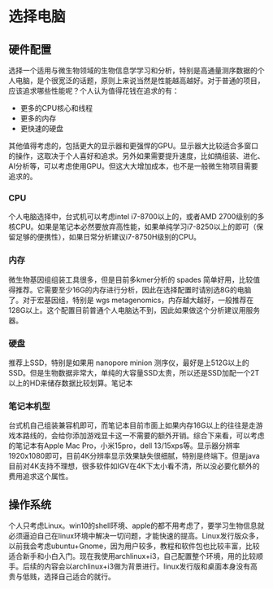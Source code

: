 # 选择电脑

## 硬件配置

选择一个适用与微生物领域的生物信息学学习和分析，特别是高通量测序数据的个人电脑，是个很宽泛的话题，原则上来说当然是性能越高越好。对于普通的项目，应该追求哪些性能呢？个人认为值得花钱在追求的有：

* 更多的CPU核心和线程
* 更多的内存
* 更快速的硬盘

其他值得考虑的，包括更大的显示器和更强悍的GPU。显示器大比较适合多窗口的操作，这取决于个人喜好和追求。另外如果需要提升速度，比如搞组装、进化、AI分析等，可以考虑使用GPU。但这大大增加成本，也不是一般微生物项目需要追求的。

### CPU

个人电脑选择中，台式机可以考虑intel i7-8700以上的，或者AMD 2700级别的多核CPU。如果是笔记本必然要放弃高性能，如果单纯学习i7-8250以上的即可（保留足够的便携性），如果日常分析建议i7-8750H级别的CPU。

### 内存

微生物基因组组装工具很多，但是目前多kmer分析的 spades 简单好用，比较值得推荐。它需要至少16G的内存进行分析，因此在选择配置时请别选8G的电脑了。对于宏基因组，特别是 wgs metagenomics，内存越大越好，一般推荐在128G以上。这个配置目前普通个人电脑达不到，因此如果做这个分析建议用服务器。

### 硬盘

推荐上SSD，特别是如果用 nanopore minion 测序仪，最好是上512G以上的SSD。但是生物数据非常大，单纯的大容量SSD太贵，所以还是SSD加配一个2T以上的HD来储存数据比较划算。笔记本

### 笔记本机型

台式机自己组装兼容机即可，而笔记本目前市面上如果内存16G以上的往往是走游戏本路线的，会给你添加游戏显卡这一不需要的额外开销。综合下来看，可以考虑的笔记本有Apple Mac Pro，小米15pro，dell 13/15xps等。显示器分辨率1920x1080即可，目前4K分辨率显示效果缺失很细腻，特别是终端下。但是java目前对4K支持不理想，很多软件如IGV在4K下太小看不清，所以没必要化额外的费用追求这个属性。

## 操作系统

个人只考虑Linux。win10的shell环境、apple的都不用考虑了，要学习生物信息就必须逼迫自己在linux环境中解决一切问题，才能快速的提高。Linux发行版众多，以前我会考虑ubuntu+Gnome，因为用户较多，教程和软件包也比较丰富，比较适合新手和小白入门。现在我使用archlinux+i3，自己配置整个环境，用的比较顺手。后续的内容会以archlinux+i3做为背景进行。linux发行版和桌面本身没有高贵与低贱，选择自己适合的就行。
